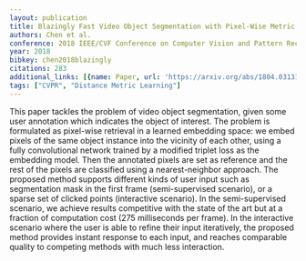 ```yaml
---
layout: publication
title: Blazingly Fast Video Object Segmentation with Pixel-Wise Metric Learning
authors: Chen et al.
conference: 2018 IEEE/CVF Conference on Computer Vision and Pattern Recognition
year: 2018
bibkey: chen2018blazingly
citations: 283
additional_links: [{name: Paper, url: 'https://arxiv.org/abs/1804.03131'}]
tags: ["CVPR", "Distance Metric Learning"]
---
```

This paper tackles the problem of video object segmentation, given some user
annotation which indicates the object of interest. The problem is formulated as
pixel-wise retrieval in a learned embedding space: we embed pixels of the same
object instance into the vicinity of each other, using a fully convolutional
network trained by a modified triplet loss as the embedding model. Then the
annotated pixels are set as reference and the rest of the pixels are classified
using a nearest-neighbor approach. The proposed method supports different kinds
of user input such as segmentation mask in the first frame (semi-supervised
scenario), or a sparse set of clicked points (interactive scenario). In the
semi-supervised scenario, we achieve results competitive with the state of the
art but at a fraction of computation cost (275 milliseconds per frame). In the
interactive scenario where the user is able to refine their input iteratively,
the proposed method provides instant response to each input, and reaches
comparable quality to competing methods with much less interaction.